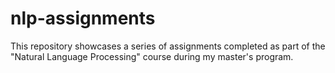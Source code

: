 # nlp-assignments
This repository showcases a series of assignments completed as part of the "Natural Language Processing" course during my master's program.

